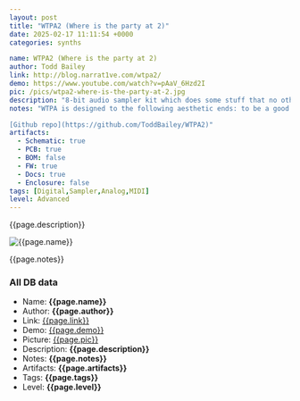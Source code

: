 ```yaml
---
layout: post
title: "WTPA2 (Where is the party at 2)"
date: 2025-02-17 11:11:54 +0000
categories: synths

name: WTPA2 (Where is the party at 2)
author: Todd Bailey
link: http://blog.narrat1ve.com/wtpa2/
demo: https://www.youtube.com/watch?v=pAaV_6Hzd2I
pic: /pics/wtpa2-where-is-the-party-at-2.jpg
description: "8-bit audio sampler kit which does some stuff that no other samplers out there do."
notes: "WTPA is designed to the following aesthetic ends: to be a good and clear example of fairly “traditional” analog (low noise, relatively low frequency, high headroom, good routing, sensible ADCs and DACs etc) and digital (clean low level code, parallel memory architecture, I/O expansion via latches, various serial communication protocols) circuit design, and is catered to the determined (though not necessarily experienced) kit-builder who really, truly wants to learn more about how electronics work and how to get better at their craft.

[Github repo](https://github.com/ToddBailey/WTPA2)"
artifacts:
  - Schematic: true
  - PCB: true
  - BOM: false
  - FW: true
  - Docs: true
  - Enclosure: false
tags: [Digital,Sampler,Analog,MIDI]
level: Advanced
---
```


{{page.description}}

![{{page.name}}]({{page.pic}})

{{page.notes}}

### All DB data
- Name: **{{page.name}}**
- Author: **{{page.author}}**
- Link: [{{page.link}}]({{page.link}})
- Demo: [{{page.demo}}]({{page.demo}})
- Picture: [{{page.pic}}]({{page.pic}})
- Description: **{{page.description}}**
- Notes: **{{page.notes}}**
- Artifacts: **{{page.artifacts}}**
- Tags: **{{page.tags}}**
- Level: **{{page.level}}**
